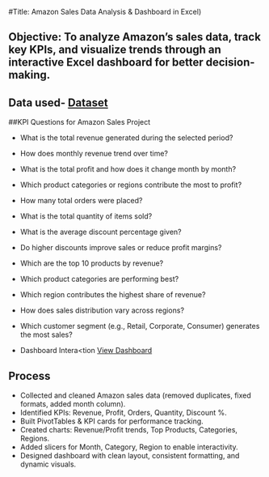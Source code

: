 #Title: Amazon Sales Data Analysis & Dashboard in Excel)
## Objective: To analyze Amazon’s sales data, track key KPIs, and visualize trends through an interactive Excel dashboard for better decision-making.

## Data used- <a href= "https://github.com/jencybalraj/Data-Analysis-Dashboard/blob/main/Amazon_Sales_Data%20.xlsx">Dataset</a>

##KPI Questions for Amazon Sales Project
- What is the total revenue generated during the selected period?
- How does monthly revenue trend over time?
- What is the total profit and how does it change month by month?
- Which product categories or regions contribute the most to profit?
- How many total orders were placed?
- What is the total quantity of items sold?
- What is the average discount percentage given?
- Do higher discounts improve sales or reduce profit margins?
- Which are the top 10 products by revenue?
- Which product categories are performing best?
- Which region contributes the highest share of revenue?
- How does sales distribution vary across regions?
- Which customer segment (e.g., Retail, Corporate, Consumer) generates the most sales?

- Dashboard Intera<tion <a href="https://github.com/jencybalraj/Data-Analysis-Dashboard/blob/main/excel%20sales%20dashboard.png">View  Dashboard</a>
## Process
- Collected and cleaned Amazon sales data (removed duplicates, fixed formats, added month column).
- Identified KPIs: Revenue, Profit, Orders, Quantity, Discount %.
- Built PivotTables & KPI cards for performance tracking.
- Created charts: Revenue/Profit trends, Top Products, Categories, Regions.
- Added slicers for Month, Category, Region to enable interactivity.
- Designed dashboard with clean layout, consistent formatting, and dynamic visuals.
